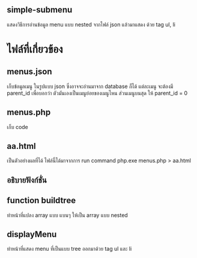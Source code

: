 ## simple-submenu
แสดงวิธีการอ่านข้อมูล menu แบบ nested จากไฟล์ json แล้วมาแสดง ด้วย tag ul, li

# ไฟล์ที่เกี่ยวข้อง
## menus.json
เก็บข้อมูลเมนู ในรูปแบบ json ซึ่งอาจจะอ่านมาจาก database ก็ได้
แต่ละเมนู จะต้องมี parent_id เพื่อบอกว่า ตัวมันเองเป็นเมนูย่อยของเมนูไหน ส่วนเมนูบนสุด ให้ parent_id = 0

## menus.php
เก็บ code

## aa.html 
เป็นตัวอย่างผลที่ได้ ไฟล์นี้ได้มาจากการ run command php.exe menus.php > aa.html

## อธิบายฟังก์ชั่น

## function buildtree
ทำหน้าที่แปลง array แบบ แบนๆ ให้เป็น array แบบ nested

## displayMenu
ทำหน้าที่แสดง menu ที่เป็นแบบ tree ออกมาด้วย tag ul และ li
